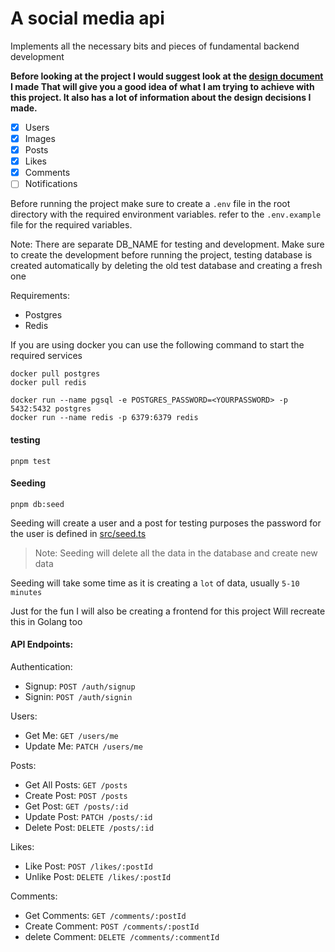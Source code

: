 # A social media api

Implements all the necessary bits and pieces of fundamental backend development

**Before looking at the project I would suggest look at the [design document](./Design_Document.md)
I made That will give you a good idea of what I am trying to achieve with this project.
It also has a lot of information about the design decisions I made.**

-   [x] Users
-   [x] Images
-   [x] Posts
-   [x] Likes
-   [x] Comments
-   [ ] Notifications

Before running the project make sure to create a `.env` file in the root directory with the required environment variables. refer to the `.env.example` file for the required variables.

Note: There are separate DB_NAME for testing and development. Make sure to create the development before running the project, testing database is created automatically by deleting the old test database and creating a fresh one

Requirements:

-   Postgres
-   Redis

If you are using docker you can use the following command to start the required services

```shell
docker pull postgres
docker pull redis
```

```shell
docker run --name pgsql -e POSTGRES_PASSWORD=<YOURPASSWORD> -p 5432:5432 postgres
docker run --name redis -p 6379:6379 redis
```

#### testing

```shell
pnpm test
```

#### Seeding

```
pnpm db:seed
```

Seeding will create a user and a post for testing purposes the password for the user is defined in [src/seed.ts](src/seed.ts)

> Note: Seeding will delete all the data in the database and create new data

Seeding will take some time as it is creating a `lot` of data, usually `5-10 minutes`

Just for the fun I will also be creating a frontend for this project
Will recreate this in Golang too

#### API Endpoints:

Authentication:

-   Signup: `POST /auth/signup`
-   Signin: `POST /auth/signin`

Users:

-   Get Me: `GET /users/me`
-   Update Me: `PATCH /users/me`

Posts:

-   Get All Posts: `GET /posts`
-   Create Post: `POST /posts`
-   Get Post: `GET /posts/:id`
-   Update Post: `PATCH /posts/:id`
-   Delete Post: `DELETE /posts/:id`

Likes:

-   Like Post: `POST /likes/:postId`
-   Unlike Post: `DELETE /likes/:postId`

Comments:

-   Get Comments: `GET /comments/:postId`
-   Create Comment: `POST /comments/:postId`
-   delete Comment: `DELETE /comments/:commentId`
